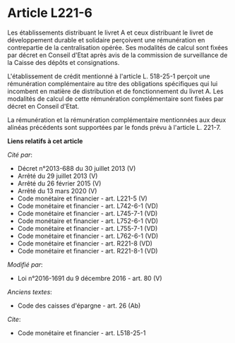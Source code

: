 # Article L221-6

Les établissements distribuant le livret A et ceux distribuant le livret de développement durable et solidaire perçoivent une
rémunération en contrepartie de la centralisation opérée. Ses modalités de calcul sont fixées par décret en Conseil d'Etat
après avis de la commission de surveillance de la Caisse des dépôts et consignations. 

L'établissement de crédit mentionné à l'article L. 518-25-1 perçoit une rémunération complémentaire au titre des obligations
spécifiques qui lui incombent en matière de distribution et de fonctionnement du livret A. Les modalités de calcul de cette
rémunération complémentaire sont fixées par décret en Conseil d'Etat. 

La rémunération et la rémunération complémentaire mentionnées aux deux alinéas précédents sont supportées par le fonds prévu
à l'article L. 221-7.

**Liens relatifs à cet article**

_Cité par_:

  - Décret n°2013-688 du 30 juillet 2013 (V)
  - Arrêté du 29 juillet 2013 (V)
  - Arrêté du 26 février 2015 (V)
  - Arrêté du 13 mars 2020 (V)
  - Code monétaire et financier - art. L221-5 (V)
  - Code monétaire et financier - art. L742-6-1 (VD)
  - Code monétaire et financier - art. L745-7-1 (VD)
  - Code monétaire et financier - art. L752-6-1 (VD)
  - Code monétaire et financier - art. L755-7-1 (VD)
  - Code monétaire et financier - art. L762-6-1 (VD)
  - Code monétaire et financier - art. R221-8 (VD)
  - Code monétaire et financier - art. R221-8-1 (VD)

_Modifié par_:

  - Loi n°2016-1691 du 9 décembre 2016 - art. 80 (V)

_Anciens textes_:

  - Code des caisses d'épargne - art. 26 (Ab)

_Cite_:

  - Code monétaire et financier - art. L518-25-1
